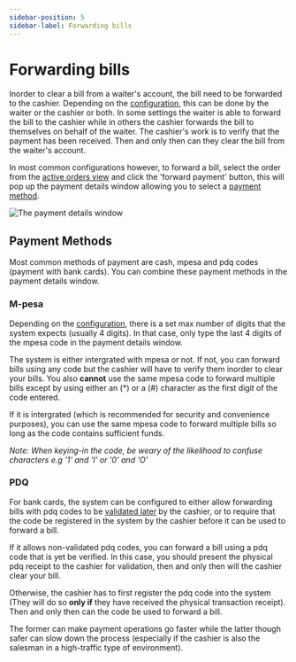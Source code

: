 ```yaml
---
sidebar-position: 5
sidebar-label: Forwarding bills
---
```


# Forwarding bills

Inorder to clear a bill from a waiter's account, the bill need to be forwarded to the cashier. Depending on the [configuration](./configuration#waiter_requests_payment), this can be done by the waiter or the cashier or both. In some settings the waiter is able to forward the bill to the cashier while in others the cashier forwards the bill to themselves on behalf of the waiter. The cashier's work is to verify that the payment has been received. Then and only then can they clear the bill from the waiter's account.

In most common configurations however, to forward a bill, select the order from the [active orders view](./pos-sales/orders#active-orders-view) and click the 'forward payment' button, this will pop up the payment details window allowing you to select a [payment method](#payment-methods).

![The payment details window](/img/payment_details.PNG)

## Payment Methods

Most common methods of payment are cash, mpesa and pdq codes (payment with bank cards). You can combine these payment methods in the payment details window.

### M-pesa

Depending on the [configuration](./configuration#mpesa_code_length), there is a set max number of digits that the system expects (usually 4 digits). In that case, only type the last 4 digits of the mpesa code in the payment details window.

The system is either intergrated with mpesa or not. If not, you can forward bills using any code but the cashier will have to verify them inorder to clear your bills. You also **cannot** use the same mpesa code to forward multiple bills except by using either an (*) or a (#) character as the first digit of the code entered.

If it is intergrated (which is recommended for security and convenience purposes), you can use the same mpesa code to forward multiple bills so long as the code contains sufficient funds.

*Note: When keying-in the code, be weary of the likelihood to confuse characters e.g '1' and 'I' or '0' and 'O'*

### PDQ

For bank cards, the system can be configured to either allow forwarding bills with pdq codes to be [validated later](./configuration#allow_forward_mpesa_pdq_for_later_validation) by the cashier, or to require that the code be registered in the system by the cashier before it can be used to forward a bill. 

If it allows non-validated pdq codes, you can forward a bill using a pdq code that is yet be verified. In this case, you should present the physical pdq receipt to the cashier for validation, then and only then will the cashier clear your bill.

Otherwise, the cashier has to first register the pdq code into the system (They will do so **only if** they have received the physical transaction receipt). Then and only then can the code be used to forward a bill.

The former can make payment operations go faster while the latter though safer can slow down the process (especially if the cashier is also the salesman in a high-traffic type of environment).